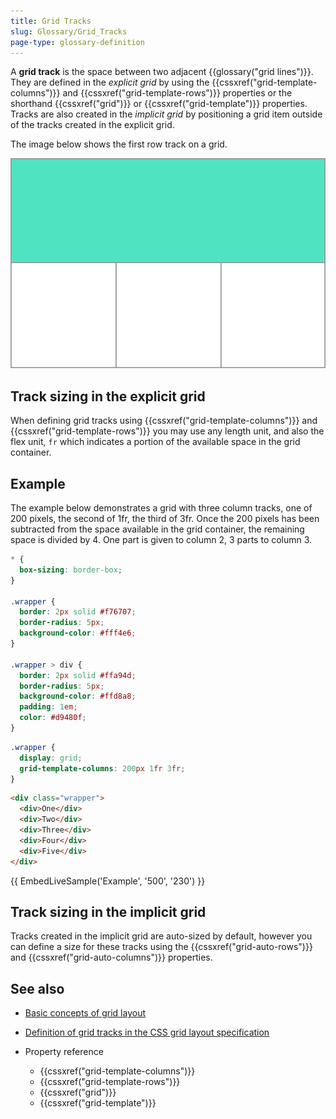 ```yaml
---
title: Grid Tracks
slug: Glossary/Grid_Tracks
page-type: glossary-definition
---
```




A **grid track** is the space between two adjacent {{glossary("grid lines")}}. They are defined in the _explicit grid_ by using the {{cssxref("grid-template-columns")}} and {{cssxref("grid-template-rows")}} properties or the shorthand {{cssxref("grid")}} or {{cssxref("grid-template")}} properties. Tracks are also created in the _implicit grid_ by positioning a grid item outside of the tracks created in the explicit grid.

The image below shows the first row track on a grid.

![Diagram showing a grid track.](1_grid_track.png)

## Track sizing in the explicit grid

When defining grid tracks using {{cssxref("grid-template-columns")}} and {{cssxref("grid-template-rows")}} you may use any length unit, and also the flex unit, `fr` which indicates a portion of the available space in the grid container.

## Example

The example below demonstrates a grid with three column tracks, one of 200 pixels, the second of 1fr, the third of 3fr. Once the 200 pixels has been subtracted from the space available in the grid container, the remaining space is divided by 4. One part is given to column 2, 3 parts to column 3.

```css hidden
* {
  box-sizing: border-box;
}

.wrapper {
  border: 2px solid #f76707;
  border-radius: 5px;
  background-color: #fff4e6;
}

.wrapper > div {
  border: 2px solid #ffa94d;
  border-radius: 5px;
  background-color: #ffd8a8;
  padding: 1em;
  color: #d9480f;
}
```

```css
.wrapper {
  display: grid;
  grid-template-columns: 200px 1fr 3fr;
}
```

```html
<div class="wrapper">
  <div>One</div>
  <div>Two</div>
  <div>Three</div>
  <div>Four</div>
  <div>Five</div>
</div>
```

{{ EmbedLiveSample('Example', '500', '230') }}

## Track sizing in the implicit grid

Tracks created in the implicit grid are auto-sized by default, however you can define a size for these tracks using the {{cssxref("grid-auto-rows")}} and {{cssxref("grid-auto-columns")}} properties.

## See also

- [Basic concepts of grid layout](/Web/CSS/CSS_grid_layout/Basic_concepts_of_grid_layout)
- [Definition of grid tracks in the CSS grid layout specification](https://drafts.csswg.org/css-grid/#grid-track-concept)
- Property reference

  - {{cssxref("grid-template-columns")}}
  - {{cssxref("grid-template-rows")}}
  - {{cssxref("grid")}}
  - {{cssxref("grid-template")}}
